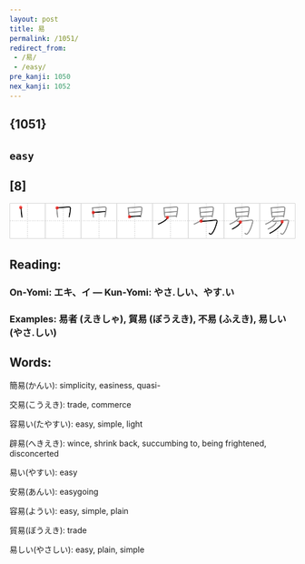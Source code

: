 ```yaml
---
layout: post
title: 易
permalink: /1051/
redirect_from:
 - /易/
 - /easy/
pre_kanji: 1050
nex_kanji: 1052
---
```


## {1051}

## `easy`

## [8]

<div class="stroke"><img src="../images/E69893.png" /></div>

## Reading:

### On-Yomi: エキ、イ &mdash; Kun-Yomi: やさ.しい、やす.い

### Examples: 易者 (えきしゃ), 貿易 (ぼうえき), 不易 (ふえき), 易しい (やさ.しい)

## Words:

簡易(かんい): simplicity, easiness, quasi-

交易(こうえき): trade, commerce

容易い(たやすい): easy, simple, light

辟易(へきえき): wince, shrink back, succumbing to, being frightened, disconcerted

易い(やすい): easy

安易(あんい): easygoing

容易(ようい): easy, simple, plain

貿易(ぼうえき): trade

易しい(やさしい): easy, plain, simple

